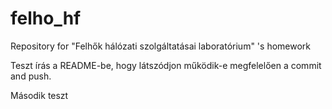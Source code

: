 # felho_hf
Repository for "Felhők hálózati szolgáltatásai laboratórium" 's homework

Teszt írás a README-be, hogy látszódjon működik-e megfelelően a commit and push.

Második teszt
